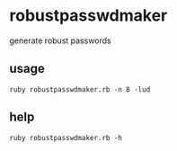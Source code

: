 # robustpasswdmaker
generate robust passwords

## usage
```
ruby robustpasswdmaker.rb -n 8 -lud
```

## help
```
ruby robustpasswdmaker.rb -h
```
